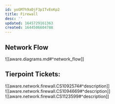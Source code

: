 ```yaml
---
id: yoGM7h9aDjF3p1TvEoKp2
title: Firewall
desc: ''
updated: 1645729161363
created: 1644506604788
---
```

## Network Flow
![[aware.diagrams.md#^network_flow]]
## Tierpoint Tickets:
![[aware.network.firewall.CS1092574#^description]]  
![[aware.network.firewall.CS1094669#^description]]  
![[aware.network.firewall.CS1123599#^description]]  

